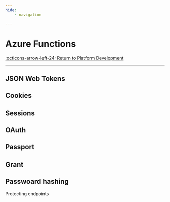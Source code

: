 ```yaml
---
hide:
    - navigation

---
```

# Azure Functions

[:octicons-arrow-left-24: Return to Platform Development](/Knowledge-Notebook/Platform-Development/)

---

## JSON Web Tokens

## Cookies

## Sessions

## OAuth

## Passport

## Grant

## Passwoard hashing

Protecting endpoints


